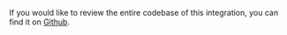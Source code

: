 If you would like to review the entire codebase of this integration, you can find it on [Github](https://github.com/flutterwave-dev/rave-python).